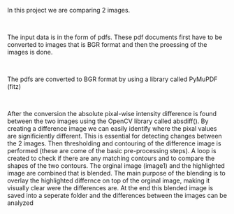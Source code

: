 <p>In this project we are comparing 2 images.</p>
<br>
<p>The input data is in the form of pdfs. These pdf documents first have to be converted to images that is BGR format and then the proessing of the images is done.</p>
<br>
<p>The pdfs are converted to BGR format by using a library called PyMuPDF (fitz)</p>
<br>
<p>After the conversion the absolute pixal-wise intensity difference is found between the two images using the OpenCV library called absdiff().
By creating a difference image we can easily identify where the pixal values are significiently different. This is essential for detecting changes between the 2 images.
Then thresholding and contouring of the difference image is performed (these are come of the basic pre-processing steps).
A loop is created to check if there are any matching contours and to compare the shapes of the two contours. 
The orginal image (image1) and the highlighted image are combined that is blended. The main purpose of the blending is to overlay the highlighted
differnce on top of the orginal image, making it visually clear were the differences are.
At the end this blended image is saved into a seperate folder and the differences between the images can be analyzed</p>
